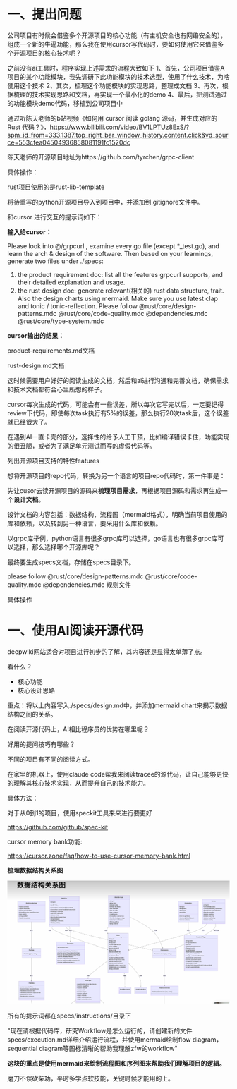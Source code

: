 

# 一、提出问题

公司项目有时候会借鉴多个开源项目的核心功能（有主机安全也有网络安全的），组成一个新的牛逼功能，那么我在使用cursor写代码时，要如何使用它来借鉴多个开源项目的核心技术呢？



之前没有ai工具时，程序实现上述需求的流程大致如下
1、首先，公司项目借鉴A项目的某个功能模块，我先调研下此功能模块的技术选型，使用了什么技术，为啥使用这个技术
2、其次，梳理这个功能模块的实现思路，整理成文档
3、再次，根据梳理的技术实现思路和文档，再实现一个最小化的demo
4、最后，把测试通过的功能模块demo代码，移植到公司项目中



通过听陈天老师的b站视频《如何用 cursor 阅读 golang 源码，并生成对应的 Rust 代码？》，https://www.bilibili.com/video/BV1LPTUz8ExS/?spm_id_from=333.1387.top_right_bar_window_history.content.click&vd_source=553cfea04504936858081191fc1520dc



陈天老师的开源项目地址为https://github.com/tyrchen/grpc-client



具体操作：

rust项目使用的是rust-lib-template

将待重写的python开源项目导入到项目中，并添加到.gitignore文件中。



和cursor 进行交互的提示词如下：

**输入给cursor：**

Please look into @/grpcurl , examine every go file (except *_test.go), and learn the arch & design of the software. Then based on your learnings, generate two files under ./specs:

1. the product requirement doc: list all the features grpcurl supports, and their detailed explanation and usage.
2. the rust design doc: generate relevant(相关的) rust data structure, trait. Also the design charts using mermaid. Make sure you use latest clap and tonic / tonic-reflection. Please follow @rust/core/design-patterns.mdc @rust/core/code-quality.mdc @dependencies.mdc @rust/core/type-system.mdc



**cursor输出的结果：**

product-requirements.md文档

rust-design.md文档

这时候需要用户好好的阅读生成的文档，然后和ai进行沟通和完善文档，确保需求和技术文档都符合心里所想的样子。



cursor每次生成的代码，可能会有一些误差，所以每次它写完以后，一定要记得review下代码，即使每次task执行有5%的误差，那么执行20次task后，这个误差就已经很大了。



在遇到AI一直卡壳的部分，选择性的给予人工干预，比如编译错误卡住，功能实现的很丑陋，或者为了满足单元测试而写的虚假代码等。



列出开源项目支持的特性features

想将开源项目的repo代码，转换为另一个语言的项目repo代码时，第一件事是：

先让cusor去读开源项目的源码来**梳理项目需求**，再根据项目源码和需求再生成一个**设计文档**。

设计文档的内容包括：数据结构，流程图（mermaid格式），明确当前项目使用的库和依赖，以及转到另一种语言，要采用什么库和依赖。

以grpc库举例，python语言有很多grpc库可以选择，go语言也有很多grpc库可以选择，那么选择哪个开源库呢？





最终要生成specs文档，存储在specs目录下。

please follow @rust/core/design-patterns.mdc @rust/core/code-quality.mdc @dependencies.mdc 规则文件



具体操作



# 一、使用AI阅读开源代码

deepwiki网站适合对项目进行初步的了解，其内容还是显得太单薄了点。

看什么？

- 核心功能
- 核心设计思路



重点：将以上内容写入./specs/design.md中，并添加mermaid chart来揭示数据结构之间的关系。



在阅读开源代码上，AI相比程序员的优势在哪里呢？



好用的提问技巧有哪些？



不同的项目有不同的阅读方式。



在家里的机器上，使用claude code帮我来阅读tracee的源代码，让自己能够更快的理解其核心技术实现，从而提升自己的技术能力。





具体方法：

对于从0到1的项目，使用speckit工具来来进行要更好

https://github.com/github/spec-kit



cursor memory bank功能:

https://cursor.zone/faq/how-to-use-cursor-memory-bank.html



**梳理数据结构关系图**

![image-20251023103334881](./picture/image-20251023103334881.png)

所有的提示词都在specs/instructions/目录下

"现在请根据代码库，研究Workflow是怎么运行的，请创建新的文件specs/execution.md详细介绍运行流程，并使用mermaid绘制flow diagram，sequential diagram等图标清晰的帮助我理解zfw的workflow"

**这块的重点是使用mermaid来绘制流程图和序列图来帮助我们理解项目的逻辑。**



磨刀不误砍柴功，平时多学点软技能，关键时候才能用的上。